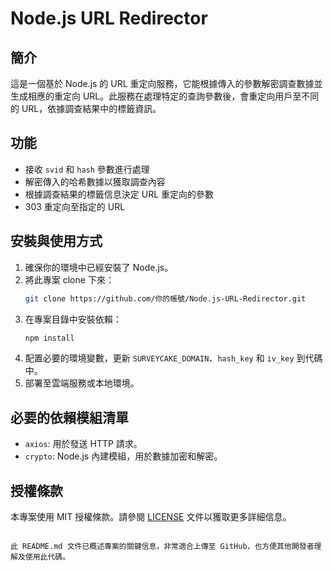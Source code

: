 # Node.js URL Redirector

## 簡介
這是一個基於 Node.js 的 URL 重定向服務，它能根據傳入的參數解密調查數據並生成相應的重定向 URL。此服務在處理特定的查詢參數後，會重定向用戶至不同的 URL，依據調查結果中的標籤資訊。

## 功能
- 接收 `svid` 和 `hash` 參數進行處理
- 解密傳入的哈希數據以獲取調查內容
- 根據調查結果的標籤信息決定 URL 重定向的參數
- 303 重定向至指定的 URL

## 安裝與使用方式
1. 確保你的環境中已經安裝了 Node.js。
2. 將此專案 clone 下來：
    ```bash
    git clone https://github.com/你的帳號/Node.js-URL-Redirector.git
    ```
3. 在專案目錄中安裝依賴：
    ```bash
    npm install
    ```
4. 配置必要的環境變數，更新 `SURVEYCAKE_DOMAIN`、`hash_key` 和 `iv_key` 到代碼中。
5. 部署至雲端服務或本地環境。

## 必要的依賴模組清單
- `axios`: 用於發送 HTTP 請求。
- `crypto`: Node.js 內建模組，用於數據加密和解密。

## 授權條款
本專案使用 MIT 授權條款。請參閱 [LICENSE](LICENSE) 文件以獲取更多詳細信息。
```

此 README.md 文件已概述專案的關鍵信息，非常適合上傳至 GitHub，也方便其他開發者理解及使用此代碼。
